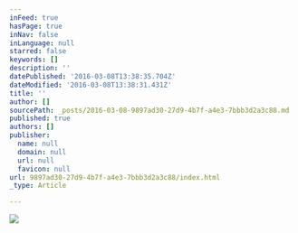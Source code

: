 ```yaml
---
inFeed: true
hasPage: true
inNav: false
inLanguage: null
starred: false
keywords: []
description: ''
datePublished: '2016-03-08T13:38:35.704Z'
dateModified: '2016-03-08T13:38:31.431Z'
title: ''
author: []
sourcePath: _posts/2016-03-08-9897ad30-27d9-4b7f-a4e3-7bbb3d2a3c88.md
published: true
authors: []
publisher:
  name: null
  domain: null
  url: null
  favicon: null
url: 9897ad30-27d9-4b7f-a4e3-7bbb3d2a3c88/index.html
_type: Article

---
```

![](https://the-grid-user-content.s3-us-west-2.amazonaws.com/2835798c-2d5e-4614-a96d-39041eb03b4a.png)